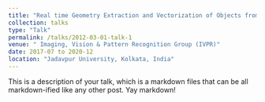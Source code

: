 ```yaml
---
title: "Real time Geometry Extraction and Vectorization of Objects from Point-Cloud Data"
collection: talks
type: "Talk"
permalink: /talks/2012-03-01-talk-1
venue: " Imaging, Vision & Pattern Recognition Group (IVPR)"
date: 2017-07 to 2020-12
location: "Jadavpur University, Kolkata, India"
---
```


This is a description of your talk, which is a markdown files that can be all markdown-ified like any other post. Yay markdown!
